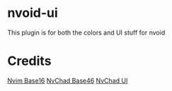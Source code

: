 # nvoid-ui
This plugin is for both the colors and UI stuff for nvoid

# Credits
[Nvim Base16](https://github.com/norcalli/nvim-base16.lua)
[NvChad Base46](https://github.com/NvChad/base46)
[NvChad UI](https://github.com/NvChad/ui)
